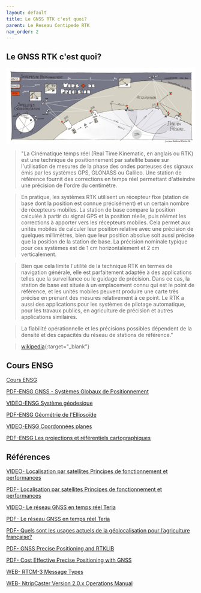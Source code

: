 ```yaml
---
layout: default
title: Le GNSS RTK c'est quoi?
parent: Le Reseau Centipede RTK
nav_order: 2
---
```


## Le GNSS RTK c'est quoi?

![sketch](/assets/images/index/1.jpg)

> "La Cinématique temps réel (Real Time Kinematic, en anglais ou RTK) est une technique de positionnement par satellite basée sur l'utilisation de mesures de la phase des ondes porteuses des signaux émis par les systèmes GPS, GLONASS ou Galileo. Une station de référence fournit des corrections en temps réel permettant d'atteindre une précision de l'ordre du centimètre.

> En pratique, les systèmes RTK utilisent un récepteur fixe (station de base dont la position est connue précisément) et un certain nombre de récepteurs mobiles. La station de base compare la position calculée à partir du signal GPS et la position réelle, puis réémet les corrections à apporter vers les récepteurs mobiles. Cela permet aux unités mobiles de calculer leur position relative avec une précision de quelques millimètres, bien que leur position absolue soit aussi précise que la position de la station de base. La précision nominale typique pour ces systèmes est de 1 cm horizontalement et 2 cm verticalement.

> Bien que cela limite l'utilité de la technique RTK en termes de navigation générale, elle est parfaitement adaptée à des applications telles que la surveillance ou le guidage de précision. Dans ce cas, la station de base est située à un emplacement connu qui est le point de référence, et les unités mobiles peuvent produire une carte très précise en prenant des mesures relativement à ce point. Le RTK a aussi des applications pour les systèmes de pilotage automatique, pour les travaux publics, en agriculture de précision et autres applications similaires.

> La fiabilité opérationnelle et les précisions possibles dépendent de la densité et des capacités du réseau de stations de référence."

> [wikipedia](https://fr.wikipedia.org/wiki/Cin%C3%A9matique_temps_r%C3%A9el){:target="_blank"}

## Cours ENSG

[Cours ENSG](http://cours-fad-public.ensg.eu/)

[PDF-ENSG GNSS - Systèmes Globaux de Positionnement](http://cours-fad-public.ensg.eu/pluginfile.php/1501/mod_resource/content/1/gnss.pdf)

[VIDEO-ENSG Système géodesique](https://streaming.ensg.eu/geodesie/13069.002-SB-Geodesie_Systeme_geodesique.webm)

[PDF-ENSG Géométrie de l'Ellipsoïde](cours-fad-public.ensg.eu/pluginfile.php/1507/mod_resource/content/1/geoell.pdf)

[VIDEO-ENSG Coordonnées planes](https://streaming.ensg.eu/geodesie/13069.003-SB-Geodesie_Coordonnees_planes.webm)

[PDF-ENSG Les projections et référentiels cartographiques](cours-fad-public.ensg.eu/pluginfile.php/1327/mod_resource/content/2/projections.pdf)


## Références

[VIDEO- Localisation par satellites Principes de fonctionnement et performances](https://www.youtube.com/watch?v=XFZrOSKAXH4&pbjreload=101)

[PDF-   Localisation par satellites Principes de fonctionnement et performances](https://www.agrotic.org/wp-content/uploads/2019/02/2019-04-23-AgroTic-Geolocalisation-CNES-VP.pdf)

[VIDEO- Le réseau GNSS en temps réel Teria](https://www.youtube.com/watch?v=dcWotLV3rF8&pbjreload=101)

[PDF-   Le réseau GNSS en temps réel Teria](https://www.agrotic.org/wp-content/uploads/2019/02/190423_SeminaireAgroTIC_Teria.pdf)

[PDF-   Quels sont les usages actuels de la géolocalisation pour l’agriculture française?](https://www.agrotic.org/wp-content/uploads/2019/02/7_190423_SeminaireAgroTIC_Observatoire.pdf)

[PDF-   GNSS Precise Positioning and RTKLIB](/assets/images/index/15a_PPP_RTKLIB.pdf)

[PDF-   Cost Effective Precise Positioning with GNSS](https://www.fig.net/resources/publications/figpub/pub74/Figpub74.pdf)

[WEB-   RTCM-3 Message Types](https://igs.bkg.bund.de/ntrip/rtcmmessagetypes)

[WEB-   NtripCaster Version 2.0.x Operations Manual](https://igs.bkg.bund.de/root_ftp/NTRIP/documentation/ntripcaster_manual.html)


